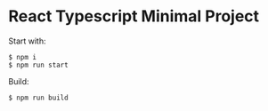 # React Typescript Minimal Project

Start with:

```
$ npm i
$ npm run start
```

Build:

```
$ npm run build
```

